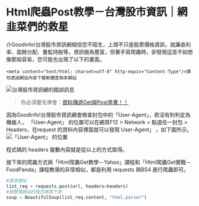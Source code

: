 # Html爬蟲Post教學－台灣股市資訊｜網韭菜們的救星
介Goodinfo!台灣股市資訊網相信您不陌生，上頭不只是股票價格資訊，就廉直利率、盈餘分配、董監持股等，資訊極為豐富，但著手寫爬蟲時，卻發現這並不如想像那般容易，您可能也出現了以下的畫面。
```htmlembedded
<meta content="text/html; charset=utf-8" http-equiv="Content-Type"/>請勿透過網站內容下載軟體查詢本網站
```
![台灣股市資訊網的錯誤訊息](https://i.imgur.com/8QUoVwQ.png)

> 你必須要先學會：[資料傳遞Get與Post差異！！]()

因為Goodinfo!台灣股市資訊網會檢查封包中的「User-Agent」，若沒有則判定為機器人， 「User-Agent」 的位置可以在網頁F12 > Network > 點選任一封包 > Headers，在request 的資料內容裡面就可以發現 User-Agent」 ，如下圖所示。
![「User-Agent」 的位置](https://i.imgur.com/8f0fjNm.png)

程式碼的 headers 變數內容就是從以上的方式取得。

接下來的爬蟲方式與「Html爬蟲Get教學－Yahoo」課程和「Html爬蟲Get實戰－FoodPanda」課程教導的非常相似，都是利用 requests 與BS4 進行爬蟲即可。
```python
#請求網站
list_req = requests.post(url, headers=headers)
#將整個網站的程式碼爬下來
soup = BeautifulSoup(list_req.content, "html.parser")
```
